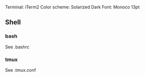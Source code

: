 Terminal: iTerm2
Color scheme: Solarized Dark
Font: Monoco 13pt

## Shell

### bash
See .bashrc

### tmux
See .tmux.conf
